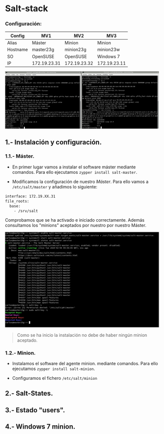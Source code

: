 # Salt-stack

### Configuración:

| Config   | MV1           | MV2          | MV3          |
| -------- | ------------- | ------------ | ------------ |
| Alias    | Máster        | Minion       | Minion       |
| Hostname | master23g     | minion23g    | minion23w    |
| SO       | OpenSUSE      | OpenSUSE     | Windows 7    |
| IP       | 172.19.23.31  | 172.19.23.32 | 172.19.23.11 |

![confi](img/1.png)

## 1.- Instalación y configuración.

### 1.1.- Máster.

* En primer lugar vamos a instalar el software máster mediante comandos. Para ello ejecutamos `zypper install salt-master`.

* Modificamos la configuración de nuestro *Máster*. Para ello vamos a `/etc/salt/master` y añadimos lo siguiente:

```` console
interface: 172.19.XX.31
file_roots:
  base:
    - /srv/salt
````

Comprobamos que se ha activado e iniciado correctamente. Además consultamos los "minions" aceptados por nuestro por nuestro Máster.

![comprobar](img/2.png)

> Como se ha inicio la instalación no debe de haber ningún minion aceptado.

### 1.2.- Minion.

* Instalamos el software del agente minion. mediante comandos. Para ello ejecutamos `zypper install salt-minion`.

* Configuramos el fichero `/etc/salt/minion` 

## 2.- Salt-States.

## 3.- Estado "users".

## 4.- Windows 7 minion.

